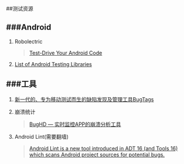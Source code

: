 ##测试资源

###Android
---
1. Robolectric

	>[Test-Drive Your Android Code](http://robolectric.org/)

2. [List of Android Testing Libraries](https://github.com/hotchemi/awesome-android-testing) 

###工具
---
1. [新一代的、专为移动测试而生的缺陷发现及管理工具BugTags](https://bugtags.com/#rd)

2. 崩溃统计
	
	>[BugHD — 实时监控APP的崩溃分析工具](http://bughd.com/) 
	
3. Android Lint(需要翻墙)

	>[Android Lint is a new tool introduced in ADT 16 (and Tools 16) which scans Android project sources for potential bugs.](http://tools.android.com/tips/lint)